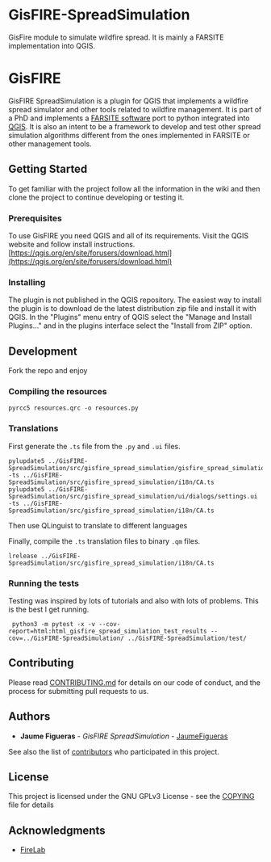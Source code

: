 # GisFIRE-SpreadSimulation
GisFire module to simulate wildfire spread. It is mainly a FARSITE implementation into QGIS.

# GisFIRE

GisFIRE SpreadSimulation is a plugin for QGIS that implements a wildfire spread simulator and other tools related to 
wildfire management. It is part of a PhD and implements a [FARSITE software](https://www.firelab.org/project/farsite) 
port to python integrated into [QGIS](https://qgis.org/en/site/). It is also an intent to be a framework to develop and 
test other spread simulation algorithms different from the ones implemented in FARSITE or other management tools.

## Getting Started

To get familiar with the project follow all the information in the wiki and then clone the project to continue 
developing or testing it.

### Prerequisites

To use GisFIRE you need QGIS and all of its requirements. Visit the QGIS website and follow install instructions.
[https://qgis.org/en/site/forusers/download.html](https://qgis.org/en/site/forusers/download.html)

### Installing

The plugin is not published in the QGIS repository. The easiest way to install the plugin is to download de the latest 
distribution zip file and install it with QGIS. In the "Plugins" menu entry of QGIS select the "Manage and Install 
Plugins..." and in the plugins interface select the "Install from ZIP" option.

## Development

Fork the repo and enjoy

### Compiling the resources

```console
pyrcc5 resources.qrc -o resources.py
```

### Translations

First generate the `.ts` file from the `.py` and `.ui` files.
```console
pylupdate5 ../GisFIRE-SpreadSimulation/src/gisfire_spread_simulation/gisfire_spread_simulation.py -ts ../GisFIRE-SpreadSimulation/src/gisfire_spread_simulation/i18n/CA.ts
pylupdate5 ../GisFIRE-SpreadSimulation/src/gisfire_spread_simulation/ui/dialogs/settings.ui -ts ../GisFIRE-SpreadSimulation/src/gisfire_spread_simulation/i18n/CA.ts
```

Then use QLinguist to translate to different languages

Finally, compile the `.ts` translation files to binary `.qm` files.
```console
lrelease ../GisFIRE-SpreadSimulation/src/gisfire_spread_simulation/i18n/CA.ts
```
### Running the tests

Testing was inspired by lots of tutorials and also with lots of problems. This is the best I get running.
```console
 python3 -m pytest -x -v --cov-report=html:html_gisfire_spread_simulation_test_results --cov=../GisFIRE-SpreadSimulation/ ../GisFIRE-SpreadSimulation/test/
```

## Contributing

Please read [CONTRIBUTING.md](CONTRIBUTING.md) for details on our code of conduct, and the process for submitting pull 
requests to us.

## Authors

* **Jaume Figueras** - *GisFIRE SpreadSimulation* - [JaumeFigueras](https://github.com/JaumeFigueras)

See also the list of [contributors](https://github.com/JaumeFigueras/GisFIRE/contributors) who participated in this 
project.

## License

This project is licensed under the GNU GPLv3 License - see the [COPYING](COPYING) file for details

## Acknowledgments

* [FireLab](https://www.firelab.org)

